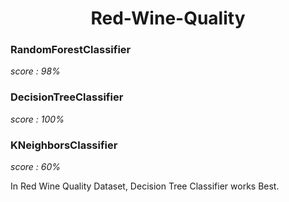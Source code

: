 <h1 align="center">Red-Wine-Quality</h1>

<h3>RandomForestClassifier</h3>
<p><i>score : 98%</i></p>
<h3>DecisionTreeClassifier</h3>
<p><i>score : 100%</i></p>
<h3>KNeighborsClassifier</h3>
<p><i>score : 60%</i></p>

<p>In Red Wine Quality Dataset, Decision Tree Classifier works Best.<p>
